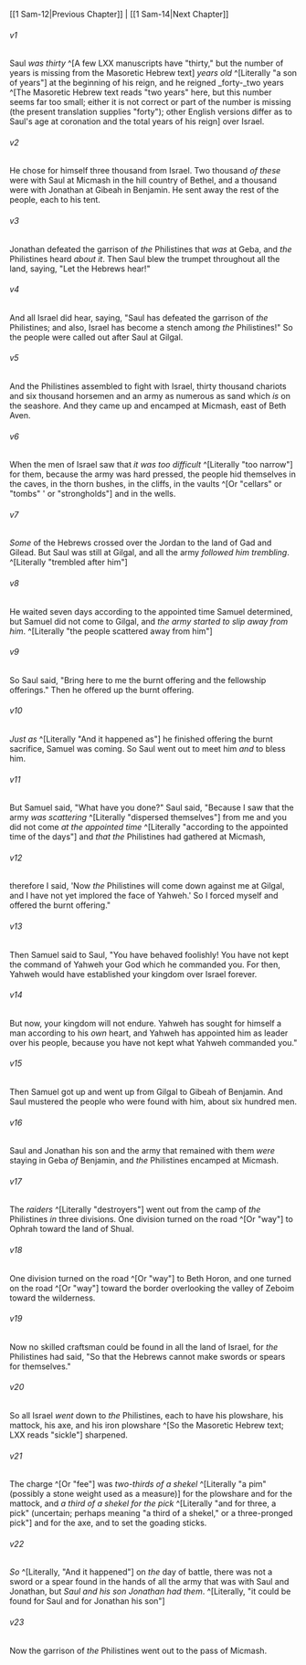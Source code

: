 ﻿---
aliases:
  - 1 Samuel 13
---

[[1 Sam-12|Previous Chapter]] | [[1 Sam-14|Next Chapter]]

###### v1
Saul _was thirty_ ^[A few LXX manuscripts have "thirty," but the number of years is missing from the Masoretic Hebrew text] _years old_ ^[Literally "a son of years"] at the beginning of his reign, and he reigned _forty-_two years ^[The Masoretic Hebrew text reads "two years" here, but this number seems far too small; either it is not correct or part of the number is missing (the present translation supplies "forty"); other English versions differ as to Saul's age at coronation and the total years of his reign] over Israel.

###### v2
He chose for himself three thousand from Israel. Two thousand _of these_ were with Saul at Micmash in the hill country of Bethel, and a thousand were with Jonathan at Gibeah in Benjamin. He sent away the rest of the people, each to his tent.

###### v3
Jonathan defeated the garrison of _the_ Philistines that _was_ at Geba, and _the_ Philistines heard _about it_. Then Saul blew the trumpet throughout all the land, saying, "Let the Hebrews hear!"

###### v4
And all Israel did hear, saying, "Saul has defeated the garrison of _the_ Philistines; and also, Israel has become a stench among _the_ Philistines!" So the people were called out after Saul at Gilgal.

###### v5
And the Philistines assembled to fight with Israel, thirty thousand chariots and six thousand horsemen and an army as numerous as sand which _is_ on the seashore. And they came up and encamped at Micmash, east of Beth Aven.

###### v6
When the men of Israel saw that _it was_ _too difficult_ ^[Literally "too narrow"] for them, because the army was hard pressed, the people hid themselves in the caves, in the thorn bushes, in the cliffs, in the vaults ^[Or "cellars" or "tombs" ' or "strongholds"] and in the wells.

###### v7
_Some_ of the Hebrews crossed over the Jordan to the land of Gad and Gilead. But Saul was still at Gilgal, and all the army _followed him trembling_. ^[Literally "trembled after him"]

###### v8
He waited seven days according to the appointed time Samuel determined, but Samuel did not come to Gilgal, and _the army started to slip away from him_. ^[Literally "the people scattered away from him"]

###### v9
So Saul said, "Bring here to me the burnt offering and the fellowship offerings." Then he offered up the burnt offering.

###### v10
_Just as_ ^[Literally "And it happened as"] he finished offering the burnt sacrifice, Samuel was coming. So Saul went out to meet him _and_ to bless him.

###### v11
But Samuel said, "What have you done?" Saul said, "Because I saw that the army _was scattering_ ^[Literally "dispersed themselves"] from me and you did not come _at the appointed time_ ^[Literally "according to the appointed time of the days"] and _that the_ Philistines had gathered at Micmash,

###### v12
therefore I said, 'Now _the_ Philistines will come down against me at Gilgal, and I have not yet implored the face of Yahweh.' So I forced myself and offered the burnt offering."

###### v13
Then Samuel said to Saul, "You have behaved foolishly! You have not kept the command of Yahweh your God which he commanded you. For then, Yahweh would have established your kingdom over Israel forever.

###### v14
But now, your kingdom will not endure. Yahweh has sought for himself a man according to his _own_ heart, and Yahweh has appointed him as leader over his people, because you have not kept what Yahweh commanded you."

###### v15
Then Samuel got up and went up from Gilgal to Gibeah of Benjamin. And Saul mustered the people who were found with him, about six hundred men.

###### v16
Saul and Jonathan his son and the army that remained with them _were_ staying in Geba _of_ Benjamin, and _the_ Philistines encamped at Micmash.

###### v17
The _raiders_ ^[Literally "destroyers"] went out from the camp of _the_ Philistines _in_ three divisions. One division turned on the road ^[Or "way"] to Ophrah toward the land of Shual.

###### v18
One division turned on the road ^[Or "way"] to Beth Horon, and one turned on the road ^[Or "way"] toward the border overlooking the valley of Zeboim toward the wilderness.

###### v19
Now no skilled craftsman could be found in all the land of Israel, for _the_ Philistines had said, "So that the Hebrews cannot make swords or spears for themselves."

###### v20
So all Israel _went_ down to _the_ Philistines, each to have his plowshare, his mattock, his axe, and his iron plowshare ^[So the Masoretic Hebrew text; LXX reads "sickle"] sharpened.

###### v21
The charge ^[Or "fee"] was _two-thirds of a shekel_ ^[Literally "a pim" (possibly a stone weight used as a measure)] for the plowshare and for the mattock, and _a third of a shekel for the pick_ ^[Literally "and for three, a pick" (uncertain; perhaps meaning "a third of a shekel," or a three-pronged pick"] and for the axe, and to set the goading sticks.

###### v22
_So_ ^[Literally, "And it happened"] on _the_ day of battle, there was not a sword or a spear found in the hands of all the army that was with Saul and Jonathan, but _Saul and his son Jonathan had them_. ^[Literally, "it could be found for Saul and for Jonathan his son"]

###### v23
Now the garrison of _the_ Philistines went out to the pass of Micmash.
